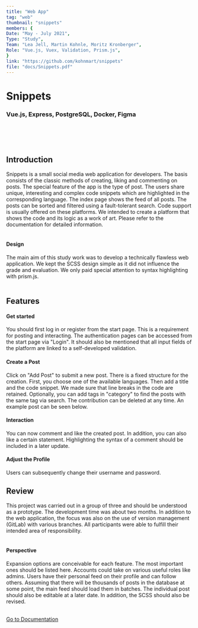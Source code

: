 ```yaml
---
title: "Web App"
tag: "web"
thumbnail: "snippets"
members: {
Date: "May - July 2021", 
Type: "Study",
Team: "Lea Jell, Martin Kohnle, Moritz Kronberger",
Role: "Vue.js, Vuex, Validation, Prism.js",
}
link: "https://github.com/kohnmart/snippets"
file: "docs/Snippets.pdf"
---
```


# Snippets

### Vue.js, Express, PostgreSQL, Docker, Figma <br /> <br />

<team :members="members" :link="link" :doc="file"></team>

<br /> <br />

<image-loader height="large_wide" image="dev/snippets/title"></image-loader>

## Introduction

Snippets is a small social media web application for developers. The basis consists of the classic methods of creating, liking and commenting on posts. The special feature of the app is the type of post. The users share unique, interesting and complex code snippets which are highlighted in the corresponding language. The index page shows the feed of all posts. The posts can be sorted and filtered using a fault-tolerant search. Code support is usually offered on these platforms. We intended to create a platform that shows the code and its logic as a work of art. Please refer to the documentation for detailed information.  <br /> <br />

#### Design

The main aim of this study work was to develop a technically flawless web application. We kept the SCSS design simple as it did not influence the grade and evaluation. We only paid special attention to syntax highlighting with prism.js. <br /> <br />

## Features

#### Get started

You should first log in or register from the start page. This is a requirement for posting and interacting. The authentication pages can be accessed
from the start page via "Login". It should also be mentioned that all input fields of the platform are linked to a self-developed validation.

<image-loader height="medium_portrait" image="dev/snippets/login"></image-loader>

#### Create a Post

Click on "Add Post" to submit a new post. There is a fixed structure for the creation. First, you choose one of the available languages. Then add a title and the code snippet. We made sure that line breaks in the code are retained. Optionally, you can add tags in "category" to find the posts with the same tag via search.
The contribution can be deleted at any time. 
An example post can be seen below.

<image-loader height="medium_wide" image="dev/snippets/first"></image-loader>

#### Interaction<br />

You can now comment and like the created post. In addition, you can also like a certain statement. Highlighting the syntax of a comment should be included in a later update.

<image-loader height="medium_wide" image="dev/snippets/comment"></image-loader>

#### Adjust the Profile

Users can subsequently change their username and password.

<image-loader height="medium_wide" image="dev/snippets/profile"></image-loader>

## Review <br />

This project was carried out in a group of three and should be understood as a prototype. The development time was about two months. In addition to the web application, the focus was also on the use of version management (GitLab) with various branches. All participants were able to fulfill their intended area of responsibility.
<br /> <br />

#### Perspective <br />

Expansion options are conceivable for each feature. The most important ones should be listed here. Accounts could take on various useful roles like admins. Users have their personal feed on their profile and can follow others. Assuming that there will be thousands of posts in the database at some point, the main feed should load them in batches. The individual post should also be editable at a later date. In addition, the SCSS should also be revised.
 <br />  <br />

[Go to Documentation](#top)